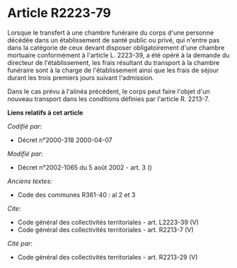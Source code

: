 # Article R2223-79

Lorsque le transfert à une chambre funéraire du corps d'une personne décédée dans un établissement de santé public ou privé,
qui n'entre pas dans la catégorie de ceux devant disposer obligatoirement d'une chambre mortuaire conformément à l'article L.
2223-39, a été opéré à la demande du directeur de l'établissement, les frais résultant du transport à la chambre funéraire
sont à la charge de l'établissement ainsi que les frais de séjour durant les trois premiers jours suivant l'admission. 

Dans le cas prévu à l'alinéa précédent, le corps peut faire l'objet d'un nouveau transport dans les conditions définies par
l'article R. 2213-7.

**Liens relatifs à cet article**

_Codifié par_:

  - Décret n°2000-318 2000-04-07

_Modifié par_:

  - Décret n°2002-1065 du 5 août 2002 - art. 3 ()

_Anciens textes_:

  - Code des communes R361-40 : al 2 et 3

_Cite_:

  - Code général des collectivités territoriales - art. L2223-39 (V)
  - Code général des collectivités territoriales - art. R2213-7 (V)

_Cité par_:

  - Code général des collectivités territoriales - art. R2213-29 (V)
